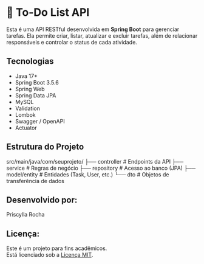 # 📝 To-Do List API  

Esta é uma API RESTful desenvolvida em **Spring Boot** para gerenciar tarefas. Ela permite criar, listar, atualizar e excluir tarefas, além de relacionar responsáveis e controlar o status de cada atividade.  

## Tecnologias  

- Java 17+  
- Spring Boot 3.5.6  
- Spring Web  
- Spring Data JPA  
- MySQL  
- Validation  
- Lombok  
- Swagger / OpenAPI  
- Actuator  

## Estrutura do Projeto  

src/main/java/com/seuprojeto/
├── controller # Endpoints da API
├── service # Regras de negócio
├── repository # Acesso ao banco (JPA)
├── model/entity # Entidades (Task, User, etc.)
└── dto # Objetos de transferência de dados


## Desenvolvido por:

Priscylla Rocha

## Licença:

Este é um projeto para fins acadêmicos.  
Está licenciado sob a [Licença MIT](https://opensource.org/licenses/MIT).

